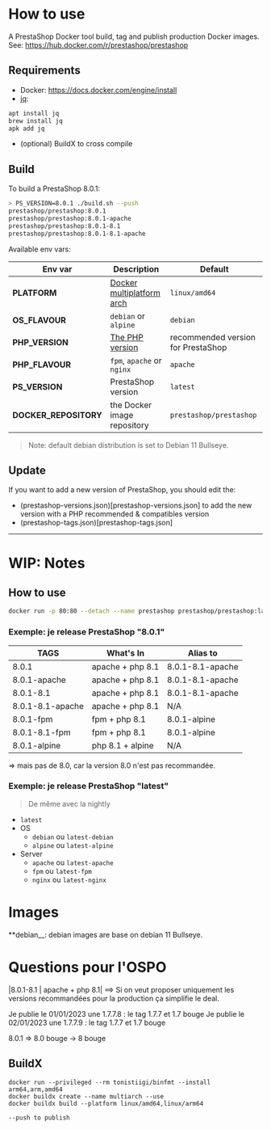 # How to use

A PrestaShop Docker tool build, tag and publish production Docker images.
See: https://hub.docker.com/r/prestashop/prestashop

## Requirements

- Docker: https://docs.docker.com/engine/install
- [jq](https://stedolan.github.io/jq/):

```bash
apt install jq
brew install jq
apk add jq
```

- (optional) BuildX to cross compile

## Build

To build a PrestaShop 8.0.1:

```sh
> PS_VERSION=8.0.1 ./build.sh --push
prestashop/prestashop:8.0.1
prestashop/prestashop:8.0.1-apache
prestashop/prestashop:8.0.1-8.1
prestashop/prestashop:8.0.1-8.1-apache
```

Available env vars:

| Env var               | Description                                                                         | Default                            |
|-----------------------|-------------------------------------------------------------------------------------|------------------------------------|
| **PLATFORM**          | [Docker multiplatform arch](https://docs.docker.com/build/building/multi-platform/) | `linux/amd64`                      |
| **OS_FLAVOUR**        | `debian` or `alpine`                                                                | `debian`                           |
| **PHP_VERSION**       | [The PHP version](https://hub.docker.com/_/php)                                     | recommended version for PrestaShop |
| **PHP_FLAVOUR**       | `fpm`, `apache` or `nginx`                                                          | `apache`                           |
| **PS_VERSION**        | PrestaShop version                                                                  | `latest`                           |
| **DOCKER_REPOSITORY** | the Docker image repository                                                         | `prestashop/prestashop`            |

> Note: default debian distribution is set to Debian 11 Bullseye.

## Update

If you want to add a new version of PrestaShop, you should edit the:

- (prestashop-versions.json)[prestashop-versions.json] to add the new version with a PHP recommended & compatibles version
- (prestashop-tags.json)[prestashop-tags.json]

---

# WIP: Notes

## How to use

```sh
docker run -p 80:80 --detach --name prestashop prestashop/prestashop:latest
```

### Exemple: je release PrestaShop "8.0.1"

| TAGS             | What's In        | Alias to         |
|------------------|------------------|------------------|
| 8.0.1            | apache + php 8.1 | 8.0.1-8.1-apache |
| 8.0.1-apache     | apache + php 8.1 | 8.0.1-8.1-apache |
| 8.0.1-8.1        | apache + php 8.1 | 8.0.1-8.1-apache |
| 8.0.1-8.1-apache | apache + php 8.1 | N/A              |
| 8.0.1-fpm        | fpm + php 8.1    | 8.0.1-alpine     |
| 8.0.1-8.1-fpm    | fpm + php 8.1    | 8.0.1-alpine     |
| 8.0.1-alpine     | php 8.1 + alpine | N/A              |

=> mais pas de 8.0, car la version 8.0 n'est pas recommandée.

### Exemple: je release PrestaShop "latest"

> De même avec la nightly

- `latest`
- OS
  - `debian` ou `latest-debian`
  - `alpine` ou `latest-alpine`
- Server
  - `apache` ou `latest-apache`
  - `fpm` ou `latest-fpm`
  - `nginx` ou `latest-nginx`


# Images

\*\*debian\_\_: debian images are base on debian 11 Bullseye.

# Questions pour l'OSPO

|8.0.1-8.1 | apache + php 8.1|
==> Si on veut proposer uniquement les versions recommandées pour la production ça simplifie le deal.

Je publie le 01/01/2023 une 1.7.7.8 : le tag 1.7.7 et 1.7 bouge
Je publie le 02/01/2023 une 1.7.7.9 : le tag 1.7.7 et 1.7 bouge

8.0.1 => 8.0 bouge -> 8 bouge

## BuildX

```
docker run --privileged --rm tonistiigi/binfmt --install arm64,arm,amd64
docker buildx create --name multiarch --use
docker buildx build --platform linux/amd64,linux/arm64

--push to publish
```
